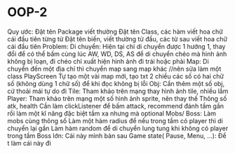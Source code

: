 # OOP-2
Quy ước:
	Đặt tên Package viết thường
	Đặt tên Class, các hàm viết hoa chữ cái đầu tiên từng từ
	Đặt tên biến, viết thường từ đầu, các từ sau viết hoa chữ cái đầu tiên
Problem:
	Di chuyển:
		Hiện tại chỉ di chuyển được 1 hướng 1, thay đổi để có thể bấm cùng lúc AW, WD, DS, AS để di chuyển chéo mà
		hình ảnh không bị loạn, đi chéo chỉ xuất hiện hình ảnh đi trái hoặc phải
	Map:
		Di chuyển đến một địa chỉ thì chuyển map sang map khác //nên sửa làm một class PlayScreen
		Tự tạo một vài map mới, tạo txt 2 chiều các số có hai chữ số (không dùng 1 chữ số) để khi đọc không bị lỗi
	Obj:
		Cần thêm một số obj, cứ thoải mái tự do đi
	Tile:
		Tham khảo trên mạng thay hình ảnh tile, nhiều lắm
	Player:
		Tham khảo trên mạng một số hình ảnh sprite, nên thay thế
		Thông số atk, health
	Cần làm clickListener để bấm attack, recommend đánh tầm gần rồi làm một kĩ năng đặc biệt tầm xa nhưng mà optional
	Mobs/ Boss:
		Làm mobs cùng thông số
		Làm một hàm radius để nếu trong tầm có player thì di chuyển lại gần
		Làm hàm random để di chuyển lung tung khi không có player trong tầm
	Boss lớn:
		Cái này mình bàn sau
	Game state( Pause, Menu, ...):
		Để t làm cái này đi

